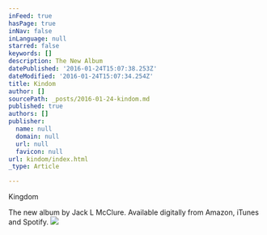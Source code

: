 ```yaml
---
inFeed: true
hasPage: true
inNav: false
inLanguage: null
starred: false
keywords: []
description: The New Album
datePublished: '2016-01-24T15:07:38.253Z'
dateModified: '2016-01-24T15:07:34.254Z'
title: Kindom
author: []
sourcePath: _posts/2016-01-24-kindom.md
published: true
authors: []
publisher:
  name: null
  domain: null
  url: null
  favicon: null
url: kindom/index.html
_type: Article

---
```

Kingdom

The new album by Jack L McClure. Available digitally from Amazon, iTunes and Spotify.
![](https://s3-us-west-2.amazonaws.com/the-grid-img/p/650f12ef57b8d8fca23b71c9fc84569b847dd6df.jpg)